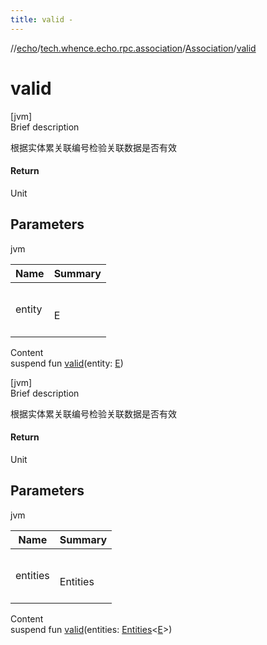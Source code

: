 ```yaml
---
title: valid -
---
```

//[echo](../../index.md)/[tech.whence.echo.rpc.association](../index.md)/[Association](index.md)/[valid](valid.md)



# valid  
[jvm]  
Brief description  


根据实体累关联编号检验关联数据是否有效



#### Return  


Unit



## Parameters  
  
jvm  
  
|  Name|  Summary| 
|---|---|
| entity| <br><br>E<br><br>
  
  
Content  
suspend fun [valid](valid.md)(entity: [E](index.md))  


[jvm]  
Brief description  


根据实体累关联编号检验关联数据是否有效



#### Return  


Unit



## Parameters  
  
jvm  
  
|  Name|  Summary| 
|---|---|
| entities| <br><br>Entities<E><br><br>
  
  
Content  
suspend fun [valid](valid.md)(entities: [Entities](../../tech.whence.echo.dal.entity/-entities/index.md)<[E](index.md)>)  



